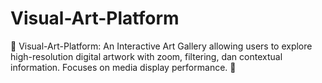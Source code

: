 # Visual-Art-Platform
🎨 Visual-Art-Platform: An Interactive Art Gallery allowing users to explore high-resolution digital artwork with zoom, filtering, dan contextual information. Focuses on media display performance. 🎨
